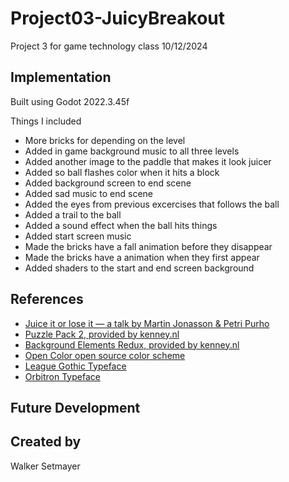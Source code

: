 # Project03-JuicyBreakout

Project 3 for game technology class 10/12/2024



## Implementation

Built using Godot 2022.3.45f

Things I included
- More bricks for depending on the level
- Added in game background music to all three levels
- Added another image to the paddle that makes it look juicer
- Added so ball flashes color when it hits a block
- Added background screen to end scene
- Added sad music to end scene
- Added the eyes from previous excercises that follows the ball
- Added a trail to the ball
- Added a sound effect when the ball hits things
- Added start screen music
- Made the bricks have a fall animation before they disappear
- Made the bricks have a animation when they first appear
- Added shaders to the start and end screen background





## References
 * [Juice it or lose it — a talk by Martin Jonasson & Petri Purho](https://www.youtube.com/watch?v=Fy0aCDmgnxg)
 * [Puzzle Pack 2, provided by kenney.nl](https://kenney.nl/assets/puzzle-pack-2)
 * [Background Elements Redux, provided by kenney.nl](https://kenney.nl/assets/background-elements-redux)
 * [Open Color open source color scheme](https://yeun.github.io/open-color/)
 * [League Gothic Typeface](https://www.theleagueofmoveabletype.com/league-gothic)
 * [Orbitron Typeface](https://www.theleagueofmoveabletype.com/orbitron)


## Future Development

## Created by 

Walker Setmayer